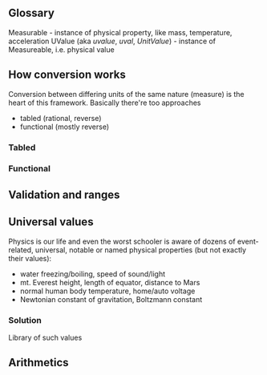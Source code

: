 ## Glossary
Measurable - instance of physical property, like mass, temperature, acceleration
UValue (aka *uvalue*, *uval*, *UnitValue*) - instance of Measureable, i.e. physical value

## How conversion works
Conversion between differing units of the same nature (measure) is the heart of this framework.
Basically there're too approaches 
+ tabled (rational, reverse)
+ functional (mostly reverse)
 
### Tabled

### Functional


## Validation and ranges


## Universal values
Physics is our life and even the worst schooler is aware of dozens of event-related, universal, notable or named physical properties (but not exactly their values): 
+ water freezing/boiling, speed of sound/light 
+ mt. Everest height, length of equator, distance to Mars
+ normal human body temperature, home/auto voltage
+ Newtonian constant of gravitation, Boltzmann constant

### Solution
Library of such values

## Arithmetics

